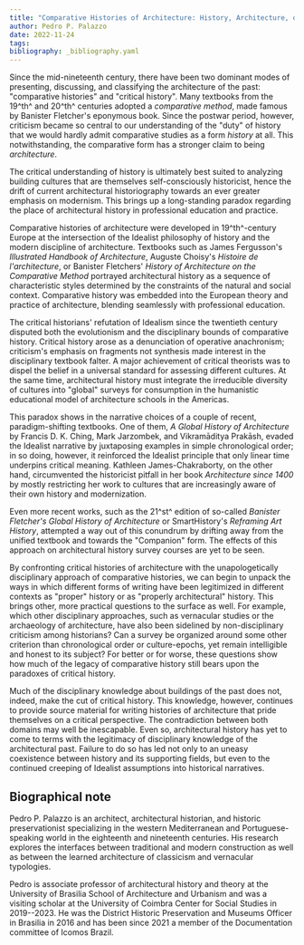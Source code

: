 ```yaml
---
title: "Comparative Histories of Architecture: History, Architecture, or Idealism?"
author: Pedro P. Palazzo
date: 2022-11-24
tags:
bibliography: _bibliography.yaml
---
```


Since the mid-nineteenth century, there have been two dominant modes of
presenting, discussing, and classifying the
architecture of the past: "comparative histories" and "critical
history". Many textbooks from the 19^th^ and 20^th^ centuries adopted a
*comparative method*, made famous by Banister Fletcher's eponymous book.
Since the postwar period, however, criticism
became so central to our understanding of the "duty" of history
that we would hardly admit comparative studies as a
form *history* at all. This notwithstanding, the comparative
form has a stronger claim to being *architecture*.

The critical understanding of history is ultimately best suited to
analyzing building cultures that are themselves self-consciously
historicist, hence the drift of current architectural historiography
towards an ever greater emphasis on modernism.
This brings up a long-standing
paradox regarding the place of architectural history in professional
education and practice.

Comparative histories of architecture were developed in 19^th^-century
Europe at the intersection of the Idealist philosophy of history and the
modern discipline of architecture. Textbooks such as James Fergusson's
*Illustrated Handbook of Architecture*,
Auguste Choisy's *Histoire de l'architecture*, or
Banister Fletchers' *History of Architecture on the Comparative Method*
portrayed architectural history as a sequence of
characteristic styles determined by the
constraints of the natural and social context.
Comparative history was embedded into the European theory and practice
of architecture, blending seamlessly with
professional education.

The critical historians' refutation of Idealism
since the twentieth century disputed both the evolutionism and the
disciplinary bounds of comparative history.
Critical history arose as a denunciation of operative anachronism;
criticism's emphasis on fragments not synthesis made interest in
the disciplinary textbook falter.
A major achievement of critical theorists was to dispel the belief in a
universal standard for assessing different cultures. At the same time,
architectural history must integrate the irreducible diversity of
cultures into "global" surveys for consumption in the humanistic
educational model of architecture schools in the Americas.

This paradox shows in the narrative
choices of a couple of recent, paradigm-shifting textbooks. One of them,
*A Global History of Architecture* by Francis D. K. Ching, Mark
Jarzombek, and Vikramāditya Prakāsh, evaded the
Idealist narrative by juxtaposing examples in simple chronological
order; in so doing, however, it reinforced the Idealist principle that only
linear time underpins critical meaning. Kathleen James-Chakraborty, on
the other hand, circumvented the historicist pitfall in her book
*Architecture since 1400* by mostly restricting her work to cultures
that are increasingly aware of their own history and modernization.

Even more recent works, such as the
21^st^ edition of so-called *Banister Fletcher's Global History of
Architecture* or SmartHistory's *Reframing Art History*, attempted a way
out of this conundrum by drifting away from the unified textbook and
towards the "Companion" form. The effects of this approach on
architectural history survey courses are yet to be seen.

By confronting critical histories of architecture with
the unapologetically disciplinary approach of comparative histories, we
can begin to unpack the ways in which different forms of writing have
been legitimized in different contexts as "proper" history or as
"properly architectural" history. This brings other, more practical
questions to the surface as well. For example, which
other disciplinary approaches, such as vernacular studies or the
archaeology of architecture, have also been sidelined
by non-disciplinary criticism among historians? Can a survey be
organized around some other criterion than chronological order or
culture-epochs, yet remain intelligible and honest to its subject? For
better or for worse, these questions show how much of the legacy of
comparative history still bears upon the paradoxes of critical history.

Much of the disciplinary knowledge about buildings of the past does not,
indeed, make the cut of critical history. This knowledge, however,
continues to provide source material for writing histories of
architecture that pride themselves on a critical perspective. The
contradiction between both domains may well be inescapable.
Even so, architectural history has yet to come to terms with the
legitimacy of disciplinary knowledge of the architectural past. Failure
to do so has led not only to an uneasy coexistence between history and
its supporting fields, but even to the continued creeping of Idealist
assumptions into historical narratives.

## Biographical note ##

Pedro P. Palazzo is an architect, architectural historian, and historic
preservationist specializing in the western Mediterranean and
Portuguese-speaking world in the eighteenth and nineteenth centuries.
His research explores the interfaces between traditional and modern
construction as well as between the learned architecture of classicism
and vernacular typologies.

Pedro is associate professor of architectural history and theory at the
University of Brasilia School of Architecture and Urbanism and was a
visiting scholar at the University of Coimbra Center for Social Studies
in 2019--2023. He was the District Historic Preservation and Museums
Officer in Brasilia in 2016 and has been since 2021 a member of the
Documentation committee of Icomos Brazil.

